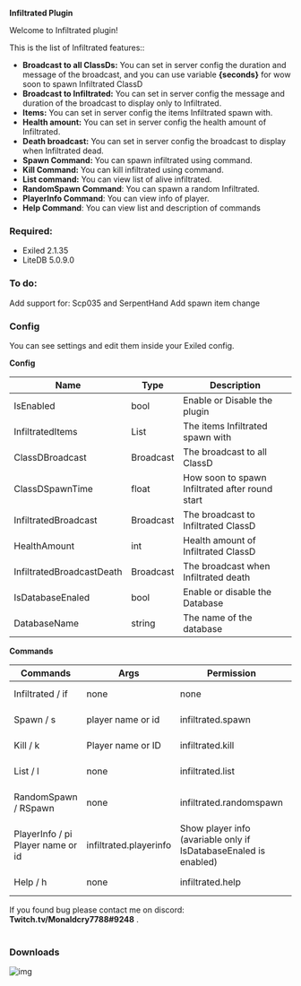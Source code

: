 

**Infiltrated Plugin**<br />

Welcome to Infiltrated plugin!

This is the list of Infiltrated features::

- **Broadcast to all ClassDs:** You can set in server config the duration and message of the broadcast, and you can use variable **{seconds}** for wow soon to spawn Infiltrated ClassD
- **Broadcast to Infiltrated:** You can set in server config the message and duration of the broadcast to display only to Infiltrated.
- **Items:** You can set in server config the items Infiltrated spawn with.
- **Health amount:** You can set in server config the health amount of Infiltrated.
- **Death broadcast:** You can set in server config the broadcast to display when Infiltrated dead.
- **Spawn Command:** You can spawn infiltrated using command.
- **Kill Command:** You can kill infiltrated using command.
- **List command:** You can view list of alive infiltrated.
- **RandomSpawn Command**: You can spawn a random Infiltrated.
- **PlayerInfo Command**: You can view info of player.
- **Help Command**: You can view list and description of commands

### Required: 
- Exiled 2.1.35
- LiteDB 5.0.9.0

### To do:

Add support for: Scp035 and SerpentHand
Add spawn item change

### Config

You can see settings and edit them inside your Exiled config.

**Config**

| Name  | Type | Description | 
| ------------- | ------------- | ------------- |
| IsEnabled  | bool  | Enable or Disable the plugin |
| InfiltratedItems  | List  | The items Infiltrated spawn with |
| ClassDBroadcast  | Broadcast  | The broadcast to all ClassD |
| ClassDSpawnTime  | float  | How soon to spawn Infiltrated after round start  |
| InfiltratedBroadcast  | Broadcast  | The broadcast to Infiltrated ClassD  |
| HealthAmount  | int | Health amount of Infiltrated ClassD  |
| InfiltratedBroadcastDeath  | Broadcast | The broadcast when Infiltrated death |
| IsDatabaseEnaled  | bool | Enable or disable the Database |
| DatabaseName | string | The name of the database |

**Commands**

| Commands  | Args | Permission | Description | 
| ------------- | ------------- | ------------- | ------------- |
| Infiltrated / if  | none  | none | show sub-command |
| Spawn / s  | player name or id  | infiltrated.spawn | Spawn an Infiltrated |
| Kill / k  | Player name or ID | infiltrated.kill | Kill alive infiltrated |
| List / l | none | infiltrated.list | List of alive infiltrated |
| RandomSpawn / RSpawn | none | infiltrated.randomspawn | Spawn a random infiltrated |
| PlayerInfo / pi Player name or id | infiltrated.playerinfo | Show player info (avariable only if IsDatabaseEnaled is enabled) |
| Help / h | none | infiltrated.help | Show help command |

If you found bug please contact me on discord: **Twitch.tv/Monaldcry7788#9248** .<br /><br />

### Downloads
![img](https://img.shields.io/github/downloads/Monaldcry7788/Infiltrated/total?style=for-the-badge)
